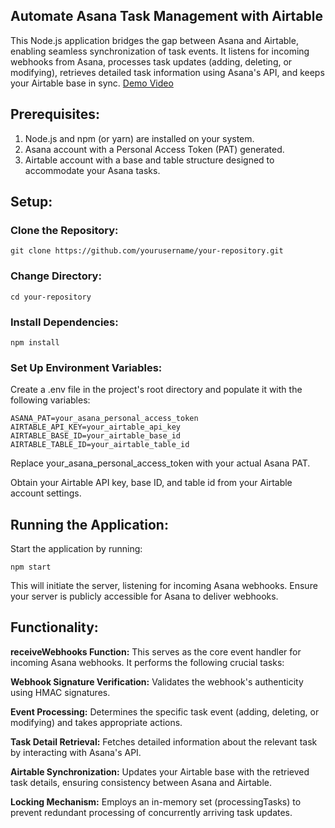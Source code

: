 ## Automate Asana Task Management with Airtable

This Node.js application bridges the gap between Asana and Airtable, enabling seamless synchronization of task events. It listens for incoming webhooks from Asana, processes task updates (adding, deleting, or modifying), retrieves detailed task information using Asana's API, and keeps your Airtable base in sync.
[Demo Video](https://www.loom.com/share/44477fe546044e56b435a6ad8f1dfb68?sid=ebf8b3e2-e861-4c91-a2af-117a52e9a0ce)

## Prerequisites:

1. Node.js and npm (or yarn) are installed on your system.
2. Asana account with a Personal Access Token (PAT) generated.
3. Airtable account with a base and table structure designed to accommodate
   your Asana tasks.

## Setup:

### Clone the Repository:

```
git clone https://github.com/yourusername/your-repository.git
```

### Change Directory:

```
cd your-repository
```

### Install Dependencies:

```
npm install
```

### Set Up Environment Variables:

Create a .env file in the project's root directory and populate it with the following variables:

```
ASANA_PAT=your_asana_personal_access_token
AIRTABLE_API_KEY=your_airtable_api_key
AIRTABLE_BASE_ID=your_airtable_base_id
AIRTABLE_TABLE_ID=your_airtable_table_id
```

Replace your_asana_personal_access_token with your actual Asana PAT.

Obtain your Airtable API key, base ID, and table id from your Airtable account settings.

## Running the Application:

Start the application by running:

```
npm start
```

This will initiate the server, listening for incoming Asana webhooks. Ensure your server is publicly accessible for Asana to deliver webhooks.

## Functionality:

**receiveWebhooks Function:** This serves as the core event handler for incoming Asana webhooks. It performs the following crucial tasks:

**Webhook Signature Verification:** Validates the webhook's authenticity using HMAC signatures.

**Event Processing:** Determines the specific task event (adding, deleting, or modifying) and takes appropriate actions.

**Task Detail Retrieval:** Fetches detailed information about the relevant task by interacting with Asana's API.

**Airtable Synchronization:** Updates your Airtable base with the retrieved task details, ensuring consistency between Asana and Airtable.

**Locking Mechanism:** Employs an in-memory set (processingTasks) to prevent redundant processing of concurrently arriving task updates.

